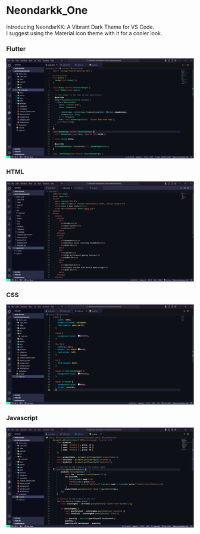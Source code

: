 # Neondarkk_One

Introducing NeondarKK: A Vibrant Dark Theme for VS Code.<br>
I suggest using the Material icon theme with it for a cooler look.

### Flutter
![Dark theme](assets/flutter.png)

### HTML
![Dark theme](assets/html.png)

### CSS
![Dark theme](assets/css.png)

### Javascript
![Dark theme](assets/js.png)
